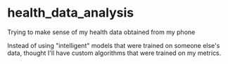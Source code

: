 # health_data_analysis
Trying to make sense of my health data obtained from my phone

Instead of using "intelligent" models that were trained on someone else's data, thought I'll have custom algorithms that were trained on my metrics. 

